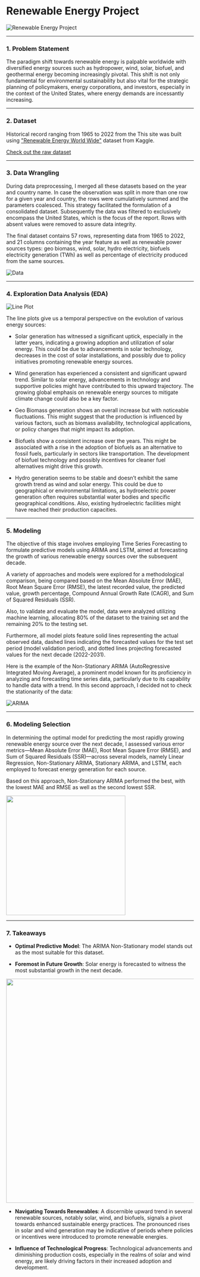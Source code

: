 # Renewable Energy Project

![Renewable Energy Project](https://github.com/daistarr/Renewable_Energy_Project/blob/3d20d9e459848fd468fe8ec3a55a1b8109bf3d0a/Banner.png)

---

### 1. Problem Statement 

The paradigm shift towards renewable energy is palpable worldwide with diversified energy sources such as hydropower, wind, solar, biofuel, and geothermal energy becoming increasingly pivotal. This shift is not only fundamental for environmental sustainability but also vital for the strategic planning of policymakers, energy corporations, and investors, especially in the context of the United States, where energy demands are incessantly increasing.

---

### 2. Dataset

Historical record ranging from 1965 to 2022 from the This site was built using ["Renewable Energy World Wide"](https://www.kaggle.com/datasets/belayethossainds/renewable-energy-world-wide-19652022) dataset from Kaggle.

[Check out the raw dataset](0_data)

---

### 3. Data Wrangling

During data preprocessing, I merged all these datasets based on the year and country name. In case the observation was split in more than one row for a given year and country, the rows were cumulatively summed and the parameters coalesced. This strategy facilitated the formulation of a consolidated dataset. Subsequently the data was filtered to exclusively encompass the United States, which is the focus of the report. Rows with absent values were removed to assure data integrity.

The final dataset contains 57 rows, representing data from 1965 to 2022, and 21 columns containing the year feature as well as renewable power sources types: geo biomass, wind, solar, hydro electricity, biofuels electricity generation (TWh) as well as percentage of electricity produced from the same sources.

![Data](https://github.com/daistarr/Renewable_Energy_Project/blob/fc387f02635a7b58a980e8c8eac4e4bd85e89d1d/1_Wrangling/data.png)

---

### 4. Exploration Data Analysis (EDA)

![Line Plot](https://github.com/daistarr/Renewable_Energy_Project/blob/fc387f02635a7b58a980e8c8eac4e4bd85e89d1d/2_EDA/EDA_figures/year.png)

The line plots give us a temporal perspective on the evolution of various energy sources:

* Solar generation has witnessed a significant uptick, especially in the latter years, indicating a growing adoption and utilization of solar energy. This could be due to advancements in solar technology, decreases in the cost of solar installations, and possibly due to policy initiatives promoting renewable energy sources.

* Wind generation has experienced a consistent and significant upward trend. Similar to solar energy, advancements in technology and supportive policies might have contributed to this upward trajectory. The growing global emphasis on renewable energy sources to mitigate climate change could also be a key factor.

* Geo Biomass generation shows an overall increase but with noticeable fluctuations. This might suggest that the production is influenced by various factors, such as biomass availability, technological applications, or policy changes that might impact its adoption.

* Biofuels show a consistent increase over the years. This might be associated with a rise in the adoption of biofuels as an alternative to fossil fuels, particularly in sectors like transportation. The development of biofuel technology and possibly incentives for cleaner fuel alternatives might drive this growth.

* Hydro generation seems to be stable and doesn’t exhibit the same growth trend as wind and solar energy. This could be due to geographical or environmental limitations, as hydroelectric power generation often requires substantial water bodies and specific geographical conditions. Also, existing hydroelectric facilities might have reached their production capacities.

---

### 5. Modeling

The objective of this stage involves employing Time Series Forecasting to formulate predictive models using ARIMA and LSTM, aimed at forecasting the growth of various renewable energy sources over the subsequent decade. 

A variety of approaches and models were explored for a methodological comparison, being compared based on the Mean Absolute Error (MAE), Root Mean Square Error (RMSE), the latest recorded value, the predicted value, growth percentage, Compound Annual Growth Rate (CAGR), and Sum of Squared Residuals (SSR). 

Also, to validate and evaluate the model, data were analyzed utilizing machine learning, allocating 80% of the dataset to the training set and the remaining 20% to the testing set. 

Furthermore, all model plots feature solid lines representing the actual observed data, dashed lines indicating the forecasted values for the test set period (model validation period), and dotted lines projecting forecasted values for the next decade (2022-2031).

Here is the example of the Non-Stationary ARIMA (AutoRegressive Integrated Moving Average), a prominent model known for its proficiency in analyzing and forecasting time series data, particularly due to its capability to handle data with a trend. In this second approach, I decided not to check the stationarity of the data:

![ARIMA](https://github.com/daistarr/Renewable_Energy_Project/blob/a61d325991ead32fb731e7cb342cbebd6bf711c4/4_Modeling/Modeling_Figures/ARIMA2.png)

---

### 6. Modeling Selection

In determining the optimal model for predicting the most rapidly growing renewable energy source over the next decade, I assessed various error metrics—Mean Absolute Error (MAE), Root Mean Square Error (RMSE), and Sum of Squared Residuals (SSR)—across several models, namely Linear Regression, Non-Stationary ARIMA, Stationary ARIMA, and LSTM, each employed to forecast energy generation for each source.

Based on this approach, Non-Stationary ARIMA performed the best, with the lowest MAE and RMSE as well as the second lowest SSR.

<img src="https://github.com/daistarr/Renewable_Energy_Project/blob/a61d325991ead32fb731e7cb342cbebd6bf711c4/4_Modeling/Modeling_Figures/model_eval.png" width="320">

---

### 7. Takeaways

* **Optimal Predictive Model**: The ARIMA Non-Stationary model stands out as the most suitable for this dataset.

* **Foremost in Future Growth**: Solar energy is forecasted to witness the most substantial growth in the next decade.
  
<div style="text-align:center">
  <img src="https://github.com/daistarr/Renewable_Energy_Project/blob/228056c919da13d6fc047b5dfb0148a7e4e48dc4/4_Modeling/Modeling_Figures/renewable_energy.png" width="600">
</div>

* **Navigating Towards Renewables**: A discernible upward trend in several renewable sources, notably solar, wind, and biofuels, signals a pivot towards enhanced sustainable energy practices. The pronounced rises in solar and wind generation may be indicative of periods where policies or incentives were introduced to promote renewable energies.
  
* **Influence of Technological Progress**: Technological advancements and diminishing production costs, especially in the realms of solar and wind energy, are likely driving factors in their increased adoption and development.


